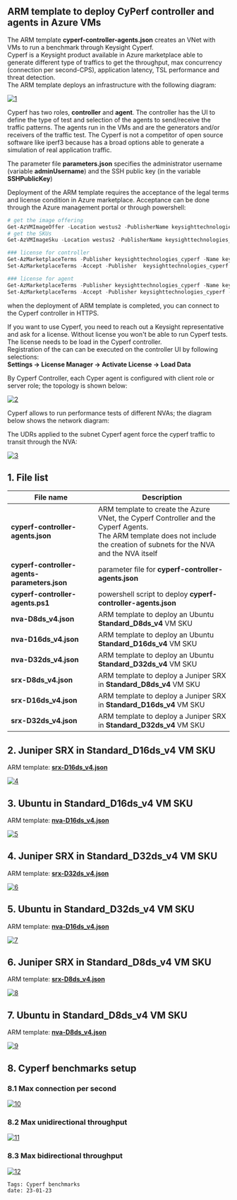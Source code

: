 <properties
pageTitle= 'ARM template to deploy CyPerf controller and agents in Azure VMs'
description= "ARM template to deploy CyPerf controller and agents in Azure VMs"
documentationcenter: github
services=""
documentationCenter="github"
authors="fabferri"
manager=""
editor=""/>

<tags
   ms.service="configuration-Example-Azure"
   ms.devlang="na"
   ms.topic="article"
   ms.tgt_pltfrm="na"
   ms.workload="na"
   ms.date="10/01/2023"
   ms.author="fabferri" />

## ARM template to deploy CyPerf controller and agents in Azure VMs
The ARM template **cyperf-controller-agents.json** creates an VNet with VMs to run a benchmark through Keysight Cyperf. <br>
Cyperf is a Keysight product available in Azure marketplace able to generate different type of traffics to get the throughput, max concurrency (connection per second-CPS), application latency, TSL performance and threat detection. <br>
The ARM template deploys an infrastructure with the following diagram: 


[![1]][1]


Cyperf has two roles, **controller** and **agent**. The controller has the UI to define the type of test and selection of the agents to send/receive the traffic patterns. The agents run in the VMs and are the generators and/or receivers of the traffic test. 
The Cyperf is not a competitor of open source software like iperf3 because has a broad options able to generate a simulation of real application traffic. 


The parameter file **parameters.json** specifies the administrator username (variable **adminUsername**) and the SSH public key (in the variable **SSHPublicKey**)


Deployment of the ARM template requires the acceptance of the legal terms and license condition in Azure marketplace. Acceptance can be done through the Azure management portal or through powershell:
```powershell
# get the image offering
Get-AzVMImageOffer -Location westus2 -PublisherName keysighttechnologies_cyperf
# get the SKUs
Get-AzVMImageSku -Location westus2 -PublisherName keysighttechnologies_cyperf -Offer keysight-cyperf

### license for controller
Get-AzMarketplaceTerms -Publisher keysighttechnologies_cyperf -Name keysight-cyperf-controller -Product keysight-cyperf
Set-AzMarketplaceTerms -Accept -Publisher  keysighttechnologies_cyperf -Name keysight-cyperf-controller -Product keysight-cyperf

### license for agent
Get-AzMarketplaceTerms -Publisher keysighttechnologies_cyperf -Name keysight-cyperf-agent -Product keysight-cyperf
Set-AzMarketplaceTerms -Accept -Publisher keysighttechnologies_cyperf -Name keysight-cyperf-agent -Product keysight-cyperf
```

when the deployment of ARM template is completed, you can connect to the Cyperf controller in HTTPS. 

If you want to use Cyperf, you need to reach out a Keysight representative and ask for a license. Without license you won't be able to run Cyperf tests. The license needs to be load in the Cyperf controller. <br>
Registration of the can can be executed on the controller UI by following selections: <br>
**Settings -> License Manager -> Activate License -> Load Data**

By Cyperf Controller, each Cyper agent is configured with client role or server role; the topology is shown below:

[![2]][2]


Cyperf allows to run performance tests of different NVAs; the diagram below shows the network diagram:


The UDRs applied to the subnet Cyperf agent force the cyperf traffic to transit through the NVA:

[![3]][3]


## <a name="list of files"></a>1. File list
| File name                         | Description                                                                             |
| --------------------------------- | --------------------------------------------------------------------------------------- |
| **cyperf-controller-agents.json** | ARM template to create the Azure VNet, the Cyperf Controller and the Cyperf Agents. <br> The ARM template does not include the creation of subnets for the NVA and the NVA itself                                                                            |
| **cyperf-controller-agents-parameters.json** | parameter file for **cyperf-controller-agents.json**                         |
| **cyperf-controller-agents.ps1**  |  powershell script to deploy **cyperf-controller-agents.json**                          |
| **nva-D8ds_v4.json**              | ARM template to deploy an Ubuntu **Standard_D8ds_v4** VM SKU                            |
| **nva-D16ds_v4.json**             | ARM template to deploy an Ubuntu **Standard_D16ds_v4** VM SKU                           |
| **nva-D32ds_v4.json**             | ARM template to deploy an Ubuntu **Standard_D32ds_v4** VM SKU                           |
| **srx-D8ds_v4.json**              | ARM template to deploy a Juniper SRX in **Standard_D8ds_v4** VM SKU                     |
| **srx-D16ds_v4.json**             | ARM template to deploy a Juniper SRX in **Standard_D16ds_v4** VM SKU                    |
| **srx-D32ds_v4.json**             | ARM template to deploy a Juniper SRX in **Standard_D32ds_v4** VM SKU                    |


## <a name="list of files"></a>2. Juniper SRX in Standard_D16ds_v4 VM SKU
ARM template: <ins>**srx-D16ds_v4.json**</ins>

[![4]][4]

## <a name="list of files"></a>3. Ubuntu in Standard_D16ds_v4 VM SKU
ARM template: <ins>**nva-D16ds_v4.json**</ins>

[![5]][5]

## <a name="list of files"></a>4. Juniper SRX in Standard_D32ds_v4 VM SKU
ARM template: <ins>**srx-D32ds_v4.json**</ins>

[![6]][6]

## <a name="list of files"></a>5. Ubuntu in Standard_D32ds_v4 VM SKU
ARM template: <ins>**nva-D16ds_v4.json**</ins>

[![7]][7]

## <a name="list of files"></a>6. Juniper SRX in Standard_D8ds_v4 VM SKU
ARM template: <ins>**srx-D8ds_v4.json**</ins>

[![8]][8]

## <a name="list of files"></a>7. Ubuntu in Standard_D8ds_v4 VM SKU
ARM template: <ins>**nva-D8ds_v4.json**</ins>

[![9]][9]

## <a name="Cyperf benchmarks"></a>8. Cyperf benchmarks setup

### <a name="Cyperf benchmarks:CPS"></a>8.1 Max connection per second
[![10]][10]

### <a name="Cyperf benchmarks: unidirectional throughout"></a>8.2 Max unidirectional throughput

[![11]][11]

### <a name="Cyperf benchmarks: bidirectional throughout"></a>8.3 Max bidirectional throughput

[![12]][12]


`Tags: Cyperf benchmarks` <br>
`date: 23-01-23`


<!--Image References-->
[1]: ./media/network-diagram1.png "Cyperf deployment"
[2]: ./media/network-diagram2.png "Cyperf topology configuration"
[3]: ./media/network-diagram3.png "network diagram"
[4]: ./media/network-diagram4.png "Juniper SRX in Standard_D16ds_v4"
[5]: ./media/network-diagram5.png "Ubuntu in Standard_D16ds_v4"
[6]: ./media/network-diagram6.png "Juniper SRX in Standard_D32ds_v4"
[7]: ./media/network-diagram7.png "Ubuntu in Standard_D32ds_v4"
[8]: ./media/network-diagram8.png "Juniper SRX in Standard_D8ds_v4"
[9]: ./media/network-diagram9.png "Ubuntu in Standard_D8ds_v4"
[10]: ./media/network-diagram10.png "Cyperf: Max connection per second"
[11]: ./media/network-diagram11.png "Cyperf: Max unidirectional throughput"
[12]: ./media/network-diagram12.png "Cyperf: Max bidirectional throughput"
<!--Link References-->

